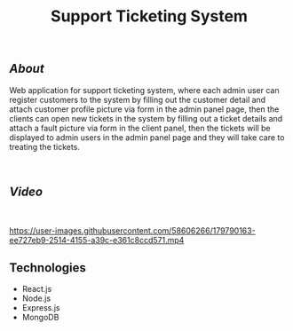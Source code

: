 <h1 align="center" style="border-bottom: none">Support Ticketing System</h1>

</br>

## ***About***
Web application for support ticketing system, where each admin user can register customers to 
the system by filling out the customer detail and attach customer profile picture via form in the admin panel page,
then the clients can open new tickets in the system by 
filling out a ticket details and attach a fault picture via form in the client panel, then the tickets will be displayed to admin users in the admin panel page
and they will take care to treating the tickets.

</br>

## ***Video***

</br>

https://user-images.githubusercontent.com/58606266/179790163-ee727eb9-2514-4155-a39c-e361c8ccd571.mp4

## Technologies
- React.js 
- Node.js
- Express.js
- MongoDB


